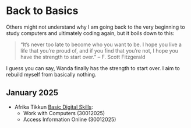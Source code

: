 # Back to Basics

Others might not understand why I am going back to the very beginning to study computers and ultimately coding again, but it boils down to this:
> “It’s never too late to become who you want to be. I hope you live a life that you’re proud of, and if you find that you’re not, I hope you have the strength to start over.” – F. Scott Fitzgerald

I guess you can say, Wanda finally has the strength to start over. I aim to rebuild myself from basically nothing.

## January 2025
- Afrika Tikkun [Basic Digital Skills](https://mct.mzansidigitallearning.co.za/#/learningpath/5):
  -  Work with Computers (30012025)
  -  Access Information Online (30012025)
